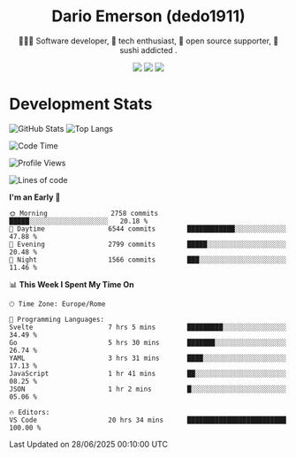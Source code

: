 <div align="center">
  
# Dario Emerson (dedo1911)
👨🏼‍💻 Software developer, 🔧 tech enthusiast, 🙌 open source supporter, 🍣 sushi addicted .

[![](https://img.shields.io/badge/-Linkedin-informational?style=for-the-badge&logo=linkedin&logoColor=white&color=2867B2)](http://linkedin.com/in/dedo1911)
[![](https://img.shields.io/badge/-Telegram-informational?style=for-the-badge&logo=telegram&logoColor=white&color=0088cc)](https://t.me/dedo1911)
[![](https://img.shields.io/badge/-Facebook-informational?style=for-the-badge&logo=facebook&logoColor=white&color=3b5998)](https://fb.com/dedo1911)

</div>

# Development Stats

![GitHub Stats](https://github-readme-stats.vercel.app/api?username=dedo1911&hide=&count_private=true&title_color=84cc16&text_color=ffffff&icon_color=84cc16&bg_color=1c1917&hide_border=true&border_radius=0&show_icons=true)
![Top Langs](https://github-readme-stats.vercel.app/api/top-langs/?username=dedo1911&theme=chartreuse-dark&layout=compact)

<!--START_SECTION:waka-->
![Code Time](http://img.shields.io/badge/Code%20Time-1%2C729%20hrs%2034%20mins-blue)

![Profile Views](http://img.shields.io/badge/Profile%20Views-1-blue)

![Lines of code](https://img.shields.io/badge/From%20Hello%20World%20I%27ve%20Written-4.1%20million%20lines%20of%20code-blue)

**I'm an Early 🐤** 

```text
🌞 Morning                2758 commits        █████░░░░░░░░░░░░░░░░░░░░   20.18 % 
🌆 Daytime                6544 commits        ████████████░░░░░░░░░░░░░   47.88 % 
🌃 Evening                2799 commits        █████░░░░░░░░░░░░░░░░░░░░   20.48 % 
🌙 Night                  1566 commits        ███░░░░░░░░░░░░░░░░░░░░░░   11.46 % 
```


📊 **This Week I Spent My Time On** 

```text
🕑︎ Time Zone: Europe/Rome

💬 Programming Languages: 
Svelte                   7 hrs 5 mins        █████████░░░░░░░░░░░░░░░░   34.49 % 
Go                       5 hrs 30 mins       ███████░░░░░░░░░░░░░░░░░░   26.74 % 
YAML                     3 hrs 31 mins       ████░░░░░░░░░░░░░░░░░░░░░   17.13 % 
JavaScript               1 hr 41 mins        ██░░░░░░░░░░░░░░░░░░░░░░░   08.25 % 
JSON                     1 hr 2 mins         █░░░░░░░░░░░░░░░░░░░░░░░░   05.06 % 

🔥 Editors: 
VS Code                  20 hrs 34 mins      █████████████████████████   100.00 % 
```


 Last Updated on 28/06/2025 00:10:00 UTC
<!--END_SECTION:waka-->

<!--
**dedo1911/dedo1911** is a ✨ _special_ ✨ repository because its `README.md` (this file) appears on your GitHub profile.

Here are some ideas to get you started:

- 🔭 I’m currently working on ...
- 🌱 I’m currently learning ...
- 👯 I’m looking to collaborate on ...
- 🤔 I’m looking for help with ...
- 💬 Ask me about ...
- 📫 How to reach me: ...
- 😄 Pronouns: ...
- ⚡ Fun fact: ...
-->

